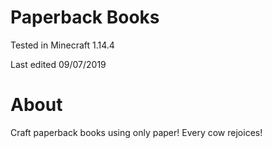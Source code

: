 # Paperback Books

Tested in Minecraft 1.14.4

Last edited 09/07/2019

# About

Craft paperback books using only paper!  Every cow rejoices!
